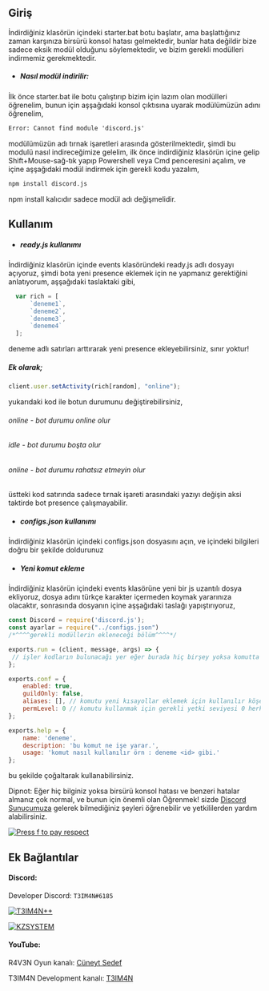## Giriş
İndirdiğiniz klasörün içindeki starter.bat botu başlatır, ama başlattığınız zaman karşınıza birsürü konsol hatası gelmektedir, bunlar hata değildir bize sadece eksik modül olduğunu söylemektedir, ve bizim gerekli modülleri indirmemiz gerekmektedir.
- ##### Nasıl modül indirilir:
İlk önce starter.bat ile botu çalıştırıp bizim için lazım olan modülleri öğrenelim, bunun için aşşağıdaki konsol çıktısına uyarak modülümüzün adını öğrenelim,
```bat
Error: Cannot find module 'discord.js'
```
modülümüzün adı tırnak işaretleri arasında gösterilmektedir, şimdi bu modulü nasıl indireceğimize gelelim, ilk önce indirdiğiniz klasörün içine gelip Shift+Mouse-sağ-tık yapıp Powershell veya Cmd penceresini açalım, ve içine aşşağıdaki modül indirmek için gerekli kodu yazalım,
```bat
npm install discord.js
```
npm install kalıcıdır sadece modül adı değişmelidir.

## Kullanım
- ##### ready.js kullanımı
İndirdiğiniz klasörün içinde events klasöründeki ready.js adlı dosyayı açıyoruz,
şimdi bota yeni presence eklemek için ne yapmanız gerektiğini anlatıyorum,
aşşağıdaki taslaktaki gibi,
```javascript
  var rich = [
	  `deneme1`,
	  `deneme2`,
	  `deneme3`,
	  `deneme4`
  ];
```
deneme adlı satırları arttırarak yeni presence ekleyebilirsiniz, sınır yoktur!
##### Ek olarak;
```javascript
client.user.setActivity(rich[random], "online");
```
yukarıdaki kod ile botun durumunu değiştirebilirsiniz,
###### online - bot durumu online olur
###### idle - bot durumu boşta olur
###### online - bot durumu rahatsız etmeyin olur
üstteki kod satırında sadece tırnak işareti arasındaki yazıyı değişin aksi taktirde bot presence çalışmayabilir.

- ##### configs.json kullanımı
İndirdiğiniz klasörün içindeki configs.json dosyasını açın, ve içindeki bilgileri doğru bir şekilde doldurunuz

- ##### Yeni komut ekleme
İndirdiğiniz klasörün içindeki events klasörüne yeni bir js uzantılı dosya ekliyoruz, dosya adını türkçe karakter içermeden koymak yararınıza olacaktır, sonrasında dosyanın içine aşşağıdaki taslağı yapıştırıyoruz,

```javascript
const Discord = require('discord.js');
const ayarlar = require("../configs.json")
/*^^^^gerekli modüllerin ekleneceği bölüm^^^^*/

exports.run = (client, message, args) => {
 // işler kodların bulunacağı yer eğer burada hiç birşey yoksa komutta doğal olarak bir yanıt göndermeyecektir, ve herhangi bir konsol çıktısı göndermez
};

exports.conf = {
	enabled: true,
	guildOnly: false,
	aliases: [], // komutu yeni kısayollar eklemek için kullanılır köşeli parantezin içine "tmn","kz","test" şeklinde eklemelisiniz.
	permLevel: 0 // komutu kullanmak için gerekli yetki seviyesi 0 herkesin kullanabilmesi demek.
};

exports.help = {
	name: 'deneme',
	description: 'bu komut ne işe yarar.',
	usage: 'komut nasıl kullanılır örn : deneme <id> gibi.'
};
```
bu şekilde çoğaltarak kullanabilirsiniz.

Dipnot: Eğer hiç bilginiz yoksa birsürü konsol hatası ve benzeri hatalar almanız çok normal, ve bunun için önemli olan Öğrenmek! sizde [Discord Sunucumuza](https://discord.com/invite/sZV8bBfME8 "T3IM4N++") gelerek bilmediğiniz şeyleri öğrenebilir ve yetkililerden yardım alabilirsiniz.

[![Press f to pay respect](https://cdn.discordapp.com/attachments/736576268937723967/763426537574891550/kzsystemlogogif.gif)](https://discord.gg/sZV8bBfME8)

## Ek Bağlantılar
#### Discord:
Developer Discord: `T3IM4N#6185`

[![T3IM4N++](https://img.shields.io/discord/783456542078926860?color=%237289DA&label="T3IM4N++"&logo=discord&logoColor=white)](https://discord.com/invite/sZV8bBfME8)

[![KZSYSTEM](https://img.shields.io/discord/676684128120471572?color=%237289DA&label=KZSYSTEM&logo=discord&logoColor=white)](https://discord.com/invite/sVePrXS)

#### YouTube:
R4V3N Oyun kanalı: [Cüneyt Sedef](https://www.youtube.com/channel/UCXG8WnwhdBXSfME8__wQ4vA "Cüneyt Sedef")

T3IM4N Development kanalı: [T3IM4N](https://www.youtube.com/channel/UCWAkUxLxmj7M50atx-oWkzw/about "T3IM4N")
